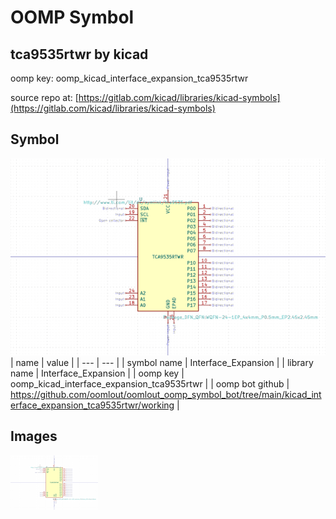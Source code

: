 # OOMP Symbol  
## tca9535rtwr  by kicad  
  
oomp key: oomp_kicad_interface_expansion_tca9535rtwr  
  
source repo at: [https://gitlab.com/kicad/libraries/kicad-symbols](https://gitlab.com/kicad/libraries/kicad-symbols)  
## Symbol  
  
[![working.png](working_600.png)](working.png)  
| name | value | 
| --- | --- | 
| symbol name | Interface_Expansion | 
| library name | Interface_Expansion | 
| oomp key | oomp_kicad_interface_expansion_tca9535rtwr | 
| oomp bot github | https://github.com/oomlout/oomlout_oomp_symbol_bot/tree/main/kicad_interface_expansion_tca9535rtwr/working | 
## Images  
  
[![working.png](working_140.png)](working.png)  
